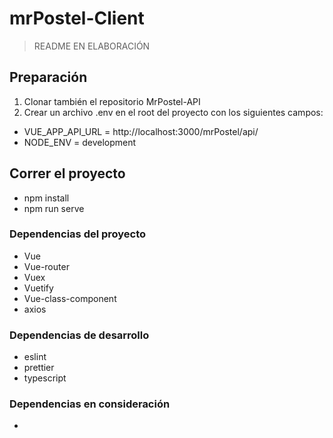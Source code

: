 # mrPostel-Client

> README EN ELABORACIÓN

## Preparación

1. Clonar también el repositorio MrPostel-API
2. Crear un archivo .env en el root del proyecto con los siguientes campos:

- VUE_APP_API_URL =  http://localhost:3000/mrPostel/api/
- NODE_ENV = development

## Correr el proyecto

- npm install
- npm run serve

### Dependencias del proyecto

- Vue
- Vue-router
- Vuex
- Vuetify
- Vue-class-component
- axios

### Dependencias de desarrollo

- eslint
- prettier
- typescript

### Dependencias en consideración

-
